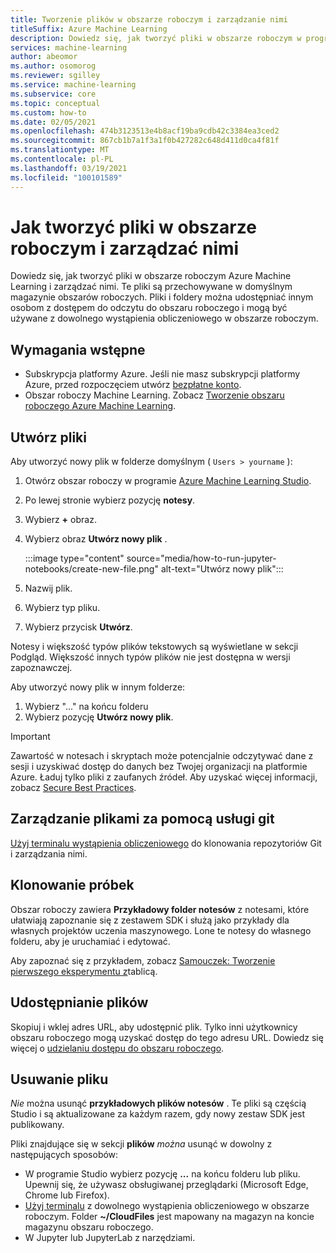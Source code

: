 ```yaml
---
title: Tworzenie plików w obszarze roboczym i zarządzanie nimi
titleSuffix: Azure Machine Learning
description: Dowiedz się, jak tworzyć pliki w obszarze roboczym w programie Azure Machine Learning Studio i zarządzać nimi.
services: machine-learning
author: abeomor
ms.author: osomorog
ms.reviewer: sgilley
ms.service: machine-learning
ms.subservice: core
ms.topic: conceptual
ms.custom: how-to
ms.date: 02/05/2021
ms.openlocfilehash: 474b3123513e4b8acf19ba9cdb42c3384ea3ced2
ms.sourcegitcommit: 867cb1b7a1f3a1f0b427282c648d411d0ca4f81f
ms.translationtype: MT
ms.contentlocale: pl-PL
ms.lasthandoff: 03/19/2021
ms.locfileid: "100101589"
---
```

# <a name="how-to-create-and-manage-files-in-your-workspace"></a>Jak tworzyć pliki w obszarze roboczym i zarządzać nimi

Dowiedz się, jak tworzyć pliki w obszarze roboczym Azure Machine Learning i zarządzać nimi.  Te pliki są przechowywane w domyślnym magazynie obszarów roboczych. Pliki i foldery można udostępniać innym osobom z dostępem do odczytu do obszaru roboczego i mogą być używane z dowolnego wystąpienia obliczeniowego w obszarze roboczym.

## <a name="prerequisites"></a>Wymagania wstępne

* Subskrypcja platformy Azure. Jeśli nie masz subskrypcji platformy Azure, przed rozpoczęciem utwórz [bezpłatne konto](https://aka.ms/AMLFree).
* Obszar roboczy Machine Learning. Zobacz [Tworzenie obszaru roboczego Azure Machine Learning](how-to-manage-workspace.md).

## <a name="create-files"></a><a name="create"></a> Utwórz pliki

Aby utworzyć nowy plik w folderze domyślnym ( `Users > yourname` ):

1. Otwórz obszar roboczy w programie [Azure Machine Learning Studio](https://ml.azure.com).
1. Po lewej stronie wybierz pozycję **notesy**.
1. Wybierz **+** obraz.
1. Wybierz obraz  **Utwórz nowy plik** .

    :::image type="content" source="media/how-to-run-jupyter-notebooks/create-new-file.png" alt-text="Utwórz nowy plik":::

1. Nazwij plik.
1. Wybierz typ pliku.
1. Wybierz przycisk **Utwórz**.

Notesy i większość typów plików tekstowych są wyświetlane w sekcji Podgląd.  Większość innych typów plików nie jest dostępna w wersji zapoznawczej.

Aby utworzyć nowy plik w innym folderze:
1. Wybierz "..." na końcu folderu
1. Wybierz pozycję **Utwórz nowy plik**.

> [!IMPORTANT]
> Zawartość w notesach i skryptach może potencjalnie odczytywać dane z sesji i uzyskiwać dostęp do danych bez Twojej organizacji na platformie Azure.  Ładuj tylko pliki z zaufanych źródeł. Aby uzyskać więcej informacji, zobacz [Secure Best Practices](concept-secure-code-best-practice.md#azure-ml-studio-notebooks).

## <a name="manage-files-with-git"></a>Zarządzanie plikami za pomocą usługi git

[Użyj terminalu wystąpienia obliczeniowego](how-to-access-terminal.md#git) do klonowania repozytoriów Git i zarządzania nimi.

## <a name="clone-samples"></a>Klonowanie próbek

Obszar roboczy zawiera **Przykładowy folder notesów** z notesami, które ułatwiają zapoznanie się z zestawem SDK i służą jako przykłady dla własnych projektów uczenia maszynowego.   Lone te notesy do własnego folderu, aby je uruchamiać i edytować.  

Aby zapoznać się z przykładem, zobacz [Samouczek: Tworzenie pierwszego eksperymentu z](tutorial-1st-experiment-sdk-setup.md#azure)tablicą.

## <a name="share-files"></a>Udostępnianie plików

Skopiuj i wklej adres URL, aby udostępnić plik.  Tylko inni użytkownicy obszaru roboczego mogą uzyskać dostęp do tego adresu URL.  Dowiedz się więcej o [udzielaniu dostępu do obszaru roboczego](how-to-assign-roles.md).

## <a name="delete-a-file"></a>Usuwanie pliku

*Nie* można usunąć **przykładowych plików notesów** .  Te pliki są częścią Studio i są aktualizowane za każdym razem, gdy nowy zestaw SDK jest publikowany.  

Pliki znajdujące się w sekcji **plików** *można* usunąć w dowolny z następujących sposobów:

* W programie Studio wybierz pozycję **...** na końcu folderu lub pliku.  Upewnij się, że używasz obsługiwanej przeglądarki (Microsoft Edge, Chrome lub Firefox).
* [Użyj terminalu](how-to-access-terminal.md) z dowolnego wystąpienia obliczeniowego w obszarze roboczym. Folder **~/CloudFiles** jest mapowany na magazyn na koncie magazynu obszaru roboczego.
* W Jupyter lub JupyterLab z narzędziami.
